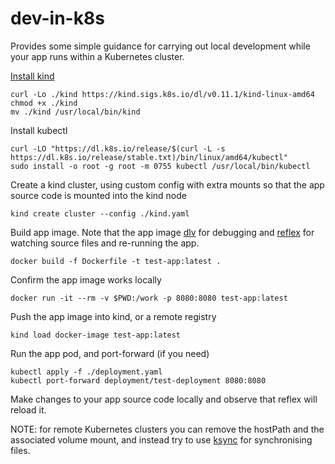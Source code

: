 # dev-in-k8s

Provides some simple guidance for carrying out local development while your app runs within a Kubernetes cluster.

[Install kind](https://kind.sigs.k8s.io/docs/user/quick-start/#installation)
```
curl -Lo ./kind https://kind.sigs.k8s.io/dl/v0.11.1/kind-linux-amd64
chmod +x ./kind
mv ./kind /usr/local/bin/kind
```

Install kubectl
```
curl -LO "https://dl.k8s.io/release/$(curl -L -s https://dl.k8s.io/release/stable.txt)/bin/linux/amd64/kubectl"
sudo install -o root -g root -m 0755 kubectl /usr/local/bin/kubectl
```

Create a kind cluster, using custom config with extra mounts so that the app source code is mounted into the kind node
```
kind create cluster --config ./kind.yaml
```

Build app image. Note that the app image [dlv](github.com/go-delve/delve/cmd/dlv) for debugging and [reflex](github.com/cespare/reflex) for watching source files and re-running the app.

```
docker build -f Dockerfile -t test-app:latest .
```

Confirm the app image works locally
```
docker run -it --rm -v $PWD:/work -p 8080:8080 test-app:latest 
```

Push the app image into kind, or a remote registry
```
kind load docker-image test-app:latest
```

Run the app pod, and port-forward (if you need)
```
kubectl apply -f ./deployment.yaml 
kubectl port-forward deployment/test-deployment 8080:8080
```

Make changes to your app source code locally and observe that reflex will reload it.

NOTE: for remote Kubernetes clusters you can remove the hostPath and the associated volume mount, and instead try to use [ksync](https://ksync.github.io/ksync/) for synchronising files.

